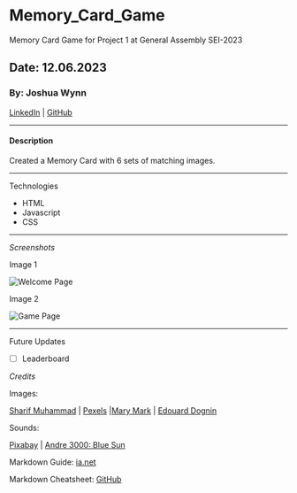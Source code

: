 # Memory_Card_Game
Memory Card Game for Project 1 at General Assembly SEI-2023

## Date: 12.06.2023

### By: Joshua Wynn

[LinkedIn](https://www.linkedin.com/in/wynnjoshua/) | [GitHub](https://github.com/joshuawynn?tab=repositories)
***
#### Description
Created a Memory Card with 6 sets of matching images. 
***

Technologies
- HTML
- Javascript
- CSS

***

_Screenshots_

Image 1

 ![Welcome Page](https://ibb.co/qrpx4h4)

 Image 2

 ![Game Page](https://imgur.com/a/gW9PdSG)
 ***

 Future Updates

 - [ ] Leaderboard

_Credits_

Images: 

[Sharif Muhammad](https://www.sharifmuhammad.com/) | [Pexels](https://www.pexels.com/) |[Mary Mark](https://www.marysmark.com/by-land/Brooklyn-bridge) | [Edouard Dognin](https://unsplash.com/photos/brown-brick-block-wallpaper-H6PaJwYMfUU)

Sounds: 

[Pixabay](https://pixabay.com/sound-effects/search/crowd/) | [Andre 3000: Blue Sun](https://www.youtube.com/watch?v=H_tJNVc07Jc&list=PL4yCboer6_xQjnIj0i9U8SsMi8bBqil_J)

Markdown Guide: [ia.net](https://ia.net/)

Markdown Cheatsheet: [GitHub](https://github.com/)